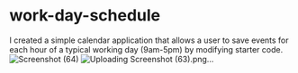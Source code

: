 # work-day-schedule
I created a simple calendar application that allows a user to save events for each hour of a typical working day 
(9am-5pm) by modifying starter code. 
![Screenshot (64)](https://github.com/willdgray/work-day-schedule/assets/135686193/37b19ba3-39e7-4b6e-a6f9-302c49edca2d)
![Uploading Screenshot (63).png…]()

